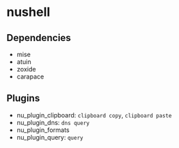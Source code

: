 # nushell

## Dependencies

- mise
- atuin
- zoxide
- carapace

## Plugins

- nu_plugin_clipboard: `clipboard copy`, `clipboard paste`
- nu_plugin_dns: `dns query`
- nu_plugin_formats
- nu_plugin_query: `query`
